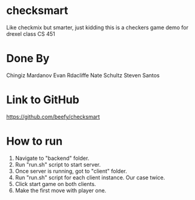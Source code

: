 # checksmart
Like checkmix but smarter, just kidding this is a checkers game demo for drexel class CS 451

# Done By
Chingiz Mardanov
Evan Rdacliffe
Nate Schultz
Steven Santos


# Link to GitHub
https://github.com/beefy/checksmart

# How to run
1. Navigate to "backend" folder.
2. Run "run.sh" script to start server.
3. Once server is running, got to "client" folder.
4. Run "run.sh" script for each client instance. Our case twice.
5. Click start game on both clients.
5. Make the first move with player one.

